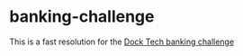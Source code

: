 # banking-challenge
This is a fast resolution for the [Dock Tech banking challenge](https://github.com/cdt-baas/desafio-dev-api-rest)
